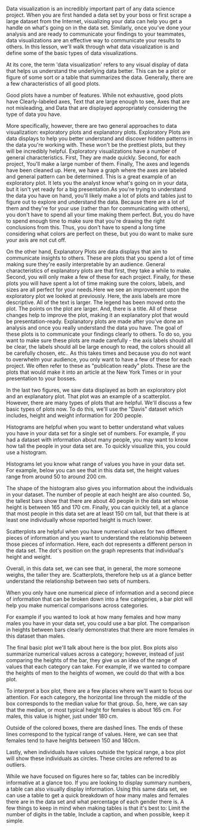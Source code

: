 Data visualization is an incredibly important part of any data science project. When you are first handed a data set by your boss or first scrape a large dataset from the Internet, visualizing your data can help you get a handle on what's going on in the data set. Similarly, once you've done your analysis and are ready to communicate your findings to your teammates, data visualizations are an effective way to communicate your results to others. In this lesson, we'll walk through what data visualization is and define some of the basic types of data visualizations.

At its core, the term 'data visualization' refers to any visual display of data that helps us understand the underlying data better. This can be a plot or figure of some sort or a table that summarizes the data. Generally, there are a few characteristics of all good plots.

Good plots have a number of features. While not exhaustive, good plots have Clearly-labeled axes, Text that are large enough to see, Axes that are not misleading, and Data that are displayed appropriately considering the type of data you have.

More specifically, however, there are two general approaches to data visualization: exploratory plots and explanatory plots. Exploratory Plots are data displays to help you better understand and discover hidden patterns in the data you're working with. These won't be the prettiest plots, but they will be incredibly helpful. Exploratory visualizations have a number of general characteristics. First, They are made quickly. Second, for each project, You'll make a large number of them. Finally, The axes and legends have been cleaned up. Here, we have a graph where the axes are labeled and general pattern can be determined. This is a great example of an exploratory plot. It lets you the analyst know what's going on in your data, but it isn't yet ready for a big presentation.As you're trying to understand the data you have on hand, you'll likely make a lot of plots and tables just to figure out to explore and understand the data. Because there are a lot of them and they're for your use (rather than for communicating with others), you don't have to spend all your time making them perfect. But, you do have to spend enough time to make sure that you're drawing the right conclusions from this. Thus, you don't have to spend a long time considering what colors are perfect on these, but you do want to make sure your axis are not cut off.  

On the other hand, Explanatory Plots are data displays that aim to communicate insights to others. These are plots that you spend a lot of time making sure they're easily interpretable by an audience. General characteristics of explanatory plots are that first, they take a while to make. Second, you will only make a few of these for each project. Finally, for these plots you will have spent a lot of time making sure the colors, labels, and sizes are all perfect for your needs.Here we see  an improvement upon the exploratory plot we looked at previously. Here, the axis labels are more descriptive. All of the text is larger. The legend has been moved onto the plot. The points on the plot are larger. And, there is a title. All of these changes help to improve the plot, making it an explanatory plot that would be presentation-ready. Explanatory plots are made after you've done an analysis and once you really understand the data you have. The goal of these plots is to communicate your findings clearly to others. To do so, you want to make sure these plots are made carefully - the axis labels should all be clear, the labels should all be large enough to read, the colors should all be carefully chosen, etc.. As this takes times and because you do not want to overwhelm your audience, you only want to have a few of these for each project. We often refer to these as "publication ready" plots. These are the plots that would make it into an article at the New York Times or in your presentation to your bosses.

In the last two figures, we saw data displayed as both an exploratory plot and an explanatory plot. That plot was an example of a scatterplot. However, there are many types of plots that are helpful. We'll discuss a few basic types of plots now. To do this, we'll use the "Davis" dataset which includes, height and weight information for 200 people.

Histograms are helpful when you want to better understand what values you have in your data set for a single set of numbers. For example, if you had a dataset with information about many people, you may want to know how tall the people in your data set are. To quickly visualize this, you could use a histogram. 

Histograms let you know what range of values you have in your data set. For example, below you can see that in this data set, the height values range from around 50 to around 200 cm. 

The shape of the histogram also gives you information about the individuals in your dataset. The number of people at each height are also counted. So, the tallest bars show that there are about 40 people in the data set whose height is between 165 and 170 cm. Finally, you can quickly tell, at a glance that most people in this data set are at least 150 cm tall, but that there is at least one individually whose reported height is much lower. 

Scatterplots are helpful when you have numerical values for two different pieces of information and you want to understand the relationship between those pieces of information. Here, each dot represents a different person in the data set. The dot's position on the graph represents that individual's height and weight. 

Overall, in this data set, we can see that, in general, the more someone weighs, the taller they are. Scatterplots, therefore help us at a glance better understand the relationship between two sets of numbers.

When you only have one numerical piece of information and a second piece of information that can be broken down into a few categories, a bar plot will help you make numerical comparisons across categories. 

For example if you wanted to look at how many females and how many males you have in your data set, you could use a bar plot. The comparison in heights between bars clearly demonstrates that there are more females in this dataset than males. 

The final basic plot we'll talk about here is the box plot. Box plots also summarize numerical values across a category; however, instead of just comparing the heights of the bar, they give us an idea of the range of values that each category can take. For example, if we wanted to compare the heights of men to the heights of women, we could do that with a box plot.

To interpret a box plot, there are a few places where we'll want to focus our attention. For each category, the horizontal line through the middle of the box corresponds to the median value for that group. So, here, we can say that the median, or most typical height for females is about 165 cm. For males, this value is higher, just under 180 cm. 

Outside of the colored boxes, there are dashed lines. The ends of these lines correspond to the typical range of values. Here, we can see that females tend to have heights between 150 and 180cm. 

Lastly, when individuals have values outside the typical range, a box plot will show these individuals as circles. These circles are referred to as outliers.

While we have focused on figures here so far, tables can be incredibly informative at a glance too. If you are looking to display summary numbers, a table can also visually display information. Using this same data set, we can use a table to get a quick breakdown of how many males and females there are in the data set and what percentage of each gender there is. A few things to keep in mind when making tables is that it's best to: Limit the number of digits in the table, Include a caption, and when possible, keep it simple.